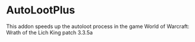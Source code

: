 # AutoLootPlus
This addon speeds up the autoloot process in the game World of Warcraft: Wrath of the Lich King patch 3.3.5a
